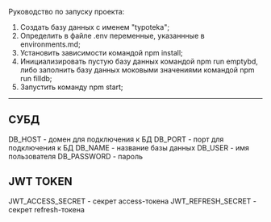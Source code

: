 Руководство по запуску проекта:
1. Создать базу данных с именем "typoteka";
2. Определить в файле .env переменные, указаннные в environments.md;
3. Установить зависимости командой npm install;
4. Инициализировать пустую базу данных командой npm run emptybd, либо заполнить базу данных моковыми значениями командой npm run filldb;
5. Запустить команду npm start;
------

## СУБД

DB_HOST - домен для подключения к БД
DB_PORT - порт для подключения к БД
DB_NAME - название базы данных
DB_USER - имя пользователя
DB_PASSWORD - пароль

## JWT TOKEN

JWT_ACCESS_SECRET - секрет access-токена
JWT_REFRESH_SECRET - секрет refresh-токена